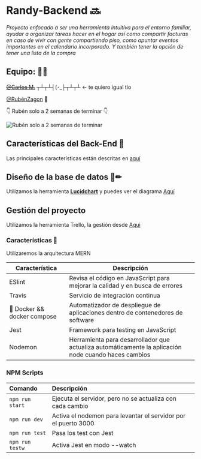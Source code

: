 # Randy-Backend :soon:

_Proyecto enfocado a ser una herramienta intuitiva para el entorno familiar, ayudar a organizar tareas hacer en el hogar así como compartir facturas en caso de vivir con gente compartiendo piso, como apuntar eventos importantes en el calendario incorporado. Y también tener la opción de tener una lista de la compra_

## Equipo: :man_technologist:

~~[@Carlos M.](https://github.com/AnnwynDev)~~ ┬┴┬┴┤(･\_├┬┴┬┴ <- te quiero igual tio

[@RubénZagon](https://github.com/RubenZagon) :unicorn:


:point_down: Rubén solo a 2 semanas de terminar :point_down:

![Rubén solo a 2 semanas de terminar](https://media.giphy.com/media/UKF08uKqWch0Y/giphy.gif)

## Características del Back-End :robot:

Las principales características están descritas en [aquí](./docs/database/README.md)

## Diseño de la base de datos 📐✏

Utilizamos la herramienta [**Lucidchart**](https://www.lucidchart.com/) y puedes ver el diagrama [Aquí](https://www.lucidchart.com/documents/view/1fd0ad5d-e324-44e0-9688-d3851b540766/0_0)

## Gestión del proyecto

Utilizamos la herramienta Trello, la gestión desde [Aqui](https://trello.com/b/o4BMDaq8/randyapp)

### Características :rocket:

Utilizaremos la arquitectura MERN

| Característica                   | Descripción                                                                                          |
| -------------------------------- | ---------------------------------------------------------------------------------------------------- |
| ESlint                           | Revisa el código en JavaScript para mejorar la calidad y en busca de errores                         |
| Travis                           | Servicio de integración continua                                                                     |
| :whale: Docker && docker compose | Automatizador de despliegue de aplicaciones dentro de contenedores de software                       |
| Jest                             | Framework para testing en JavaScript                                                                 |
| Nodemon                          | Herramienta para desarrollador que actualiza automáticamente la aplicación node cuando haces cambios |

### NPM Scripts

| Comando         | Descripción                                                    |
| :-------------- | :------------------------------------------------------------- |
| `npm run start` | Ejecuta el servidor, pero no se actualiza con cada cambio      |
| `npm run dev`   | Activa el nodemon para levantar el servidor por el puerto 3000 |
| `npm run test`  | Pasa los test con Jest                                         |
| `npm run testw` | Activa Jest en modo --watch                                    |
